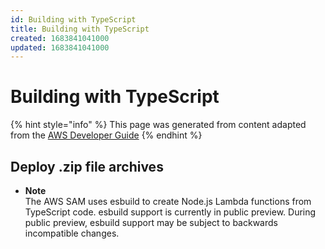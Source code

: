 ```yaml
---
id: Building with TypeScript
title: Building with TypeScript
created: 1683841041000
updated: 1683841041000
---
```

# Building with TypeScript
{% hint style="info" %}
This page was generated from content adapted from the [AWS Developer Guide](https://github.com/awsdocs/aws-lambda-developer-guide.git)
{% endhint %}
## Deploy .zip file archives

- **Note**  
The AWS SAM uses esbuild to create Node\.js Lambda functions from TypeScript code\. esbuild support is currently in public preview\. During public preview, esbuild support may be subject to backwards incompatible changes\.

